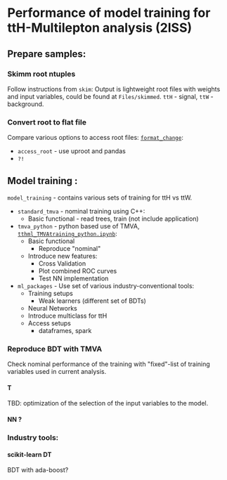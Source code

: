 # Performance of model training for ttH-Multilepton analysis (2lSS)

## Prepare samples:
### Skimm root ntuples
Follow instructions from `skim`:
Output is lightweight root files with weights and input variables, could be found at `Files/skimmed`.
`ttH` - signal, `ttW` - background.


### Convert root to flat file
Compare various options to access root files: [`format_change`](https://github.com/grevtsovkirill/tthml_perf/tree/master/format_change):
 * `access_root` - use uproot and pandas
 * `?!` 


## Model training :
`model_training` - contains various sets of training for ttH vs ttW.

 * `standard_tmva` - nominal training using C++:
     * Basic functional - read trees, train (not include application)
 * `tmva_python` - python based use of TMVA, [`tthml_TMVAtraining_python.ipynb`](https://github.com/grevtsovkirill/tthml_perf/blob/master/model_training/tmva_python/tthml_TMVAtraining_python.ipynb):
     * Basic functional
         * Reproduce "nominal"
     * Introduce new features: 
         * Cross Validation
         * Plot combined ROC curves
         * Test NN implementation
 * `ml_packages` - Use set of various industry-conventional tools:
     * Training setups
         * Weak learners (different set of BDTs)
	 * Neural Networks
	 * Introduce multiclass for ttH
     * Access setups
         * dataframes, spark

   

### Reproduce BDT with TMVA
Check nominal performance of the training with "fixed"-list of training variables used in current analysis.


#### T

TBD: optimization of the selection of the input variables to the model.

#### NN ?


### Industry tools:
#### scikit-learn DT
BDT with ada-boost?
